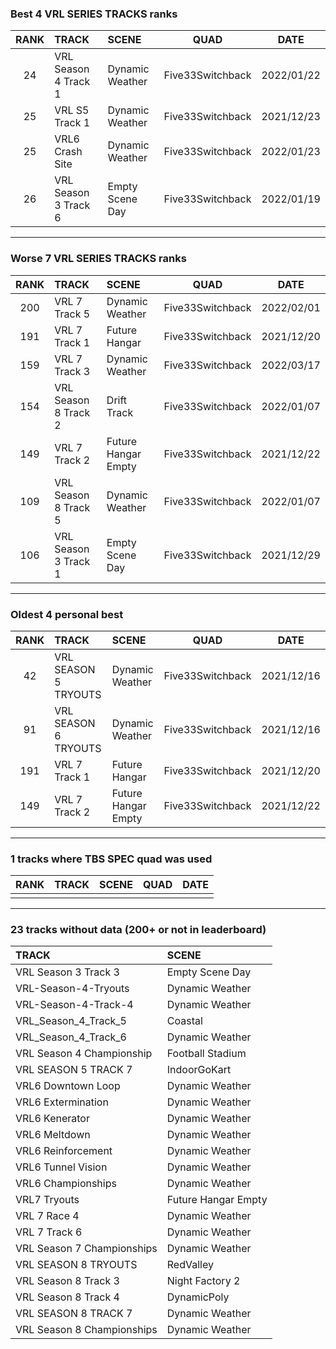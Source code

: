 ### Best 4 VRL SERIES TRACKS ranks
|RANK|TRACK|SCENE|QUAD|DATE|
|:---:|:---|:---|:---:|:---:|
|24|VRL Season 4 Track 1|Dynamic Weather|Five33Switchback|2022/01/22|
|25|VRL S5 Track 1|Dynamic Weather|Five33Switchback|2021/12/23|
|25|VRL6 Crash Site|Dynamic Weather|Five33Switchback|2022/01/23|
|26|VRL Season 3 Track 6|Empty Scene Day|Five33Switchback|2022/01/19|
---
### Worse 7 VRL SERIES TRACKS ranks
|RANK|TRACK|SCENE|QUAD|DATE|
|:---:|:---|:---|:---:|:---:|
|200|VRL 7 Track 5|Dynamic Weather|Five33Switchback|2022/02/01|
|191|VRL 7 Track 1|Future Hangar|Five33Switchback|2021/12/20|
|159|VRL 7 Track 3|Dynamic Weather|Five33Switchback|2022/03/17|
|154|VRL Season 8 Track 2|Drift Track|Five33Switchback|2022/01/07|
|149|VRL 7 Track 2|Future Hangar Empty|Five33Switchback|2021/12/22|
|109|VRL Season 8 Track 5|Dynamic Weather|Five33Switchback|2022/01/07|
|106|VRL Season 3 Track 1|Empty Scene Day|Five33Switchback|2021/12/29|
---
### Oldest 4 personal best
|RANK|TRACK|SCENE|QUAD|DATE|
|:---:|:---|:---|:---:|:---:|
|42|VRL SEASON 5 TRYOUTS|Dynamic Weather|Five33Switchback|2021/12/16|
|91|VRL SEASON 6 TRYOUTS|Dynamic Weather|Five33Switchback|2021/12/16|
|191|VRL 7 Track 1|Future Hangar|Five33Switchback|2021/12/20|
|149|VRL 7 Track 2|Future Hangar Empty|Five33Switchback|2021/12/22|
---
### 1 tracks where TBS SPEC quad was used
|RANK|TRACK|SCENE|QUAD|DATE|
|:---:|:---|:---|:---:|:---:|
||||||
---
### 23 tracks without data (200+ or not in leaderboard)
|TRACK|SCENE|
|:---|:---|
|VRL Season 3 Track 3|Empty Scene Day|
|VRL-Season-4-Tryouts|Dynamic Weather|
|VRL-Season-4-Track-4|Dynamic Weather|
|VRL_Season_4_Track_5|Coastal|
|VRL_Season_4_Track_6|Dynamic Weather|
|VRL Season 4 Championship|Football Stadium|
|VRL SEASON 5 TRACK 7|IndoorGoKart|
|VRL6 Downtown Loop|Dynamic Weather|
|VRL6 Extermination|Dynamic Weather|
|VRL6 Kenerator|Dynamic Weather|
|VRL6 Meltdown|Dynamic Weather|
|VRL6 Reinforcement|Dynamic Weather|
|VRL6 Tunnel Vision|Dynamic Weather|
|VRL6 Championships|Dynamic Weather|
|VRL7 Tryouts|Future Hangar Empty|
|VRL 7 Race 4|Dynamic Weather|
|VRL 7 Track 6|Dynamic Weather|
|VRL Season 7 Championships|Dynamic Weather|
|VRL SEASON 8 TRYOUTS|RedValley|
|VRL Season 8 Track 3|Night Factory 2|
|VRL Season 8 Track 4|DynamicPoly|
|VRL SEASON 8 TRACK 7|Dynamic Weather|
|VRL Season 8 Championships|Dynamic Weather|
